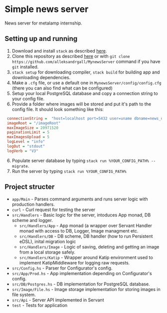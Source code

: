 # Simple news server

News server for metalamp internship.

## Setting up and running
1. Download and install `stack` as described [here](https://docs.haskellstack.org/en/stable/install_and_upgrade/).
2. Clone this repository as described [here](https://docs.github.com/en/repositories/creating-and-managing-repositories/cloning-a-repository) or with `git clone https://github.com/alleksandrgall/MynewsServer` command if you have `git` installed.
3. `stack setup` for downloading compiler, 
   `stack build` for building app and downloading dependencies.
4. Make a `.cfg` file, or use a default one in `MynewsServer/config/config.cfg` (there you can also find what can be configured)
5. Setup your local PostgreSQL database and copy a connection string to your config file.
6. Provide a folder where images will be stored and put it's path to the config file. It should look something like this:
  ```cfg
   connectionString =  "host=localhost port=5432 user=uname dbname=news_db password=pass"
   imageRoot = "/imageRoot"
   maxImageSize = 20971520  
   paginationLimit = 5 
   maxImagesUpload = 5 
   logLevel = "info" 
   logOut = "stdout" 
   logVerb = "V3" 
  ```
6. Populate server database by typing `stack run %YOUR_CONFIG_PATH% --migrate`.
7. Run the server by typing `stack run %YOUR_CONFIG_PATH%`

## Project structer
* `app/Main` - Parses command arguments and runs server logic with production handlers.
* `curl` - Curl request for testing the server
* `src/Handlers` - Basic logic for the server, intoduces App monad, DB scheme and logger.
  * `src/Handlers/App` - App monad (a wrapper over Servant Handler monad with access to DB, Logger, Image managment etc.
  * `src/Handlers/DB` - DB scheme, DB handler (how to run Persistent eDSL), inital migration logic
  * `src/Handlers/Image` - Logic of saving, deleting and getting an image from a local storage safely.
  * `src/Handlers/Katip` - Wrapper around Katip environment used to implement KatipMiddleware for logging raw requests.
* `src/Config.hs` - Parser for Configurator's config.
* `src/App/Prod.hs` - App implementation depending on Configurator's config.
* `src/DB/Postgres.hs` - DB implementation for PostgreSQL database.
* `src/Image/File.hs` - Image storage implementation for storing images in file system.
* `src/Api` - Server API implemented in Servant
* `test` - Tests for application

